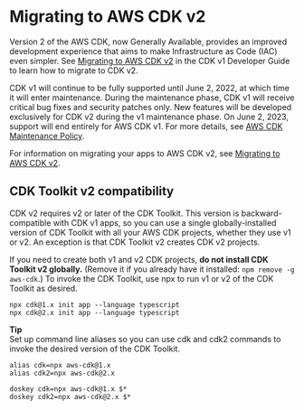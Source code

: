 # Migrating to AWS CDK v2<a name="work-with-cdk-v2"></a>

Version 2 of the AWS CDK, now Generally Available, provides an improved development experience that aims to make Infrastructure as Code \(IAC\) even simpler\. See [Migrating to AWS CDK v2](../../v2/guide/migrating-v2.html) in the CDK v1 Developer Guide to learn how to migrate to CDK v2\.

CDK v1 will continue to be fully supported until June 2, 2022, at which time it will enter maintenance\. During the maintenance phase, CDK v1 will receive critical bug fixes and security patches only\. New features will be developed exclusively for CDK v2 during the v1 maintenance phase\. On June 2, 2023, support will end entirely for AWS CDK v1\. For more details, see [AWS CDK Maintenance Policy](https://github.com/aws/aws-cdk-rfcs/blob/master/text/0079-cdk-2.0.md#aws-cdk-maintenance-policy)\.

For information on migrating your apps to AWS CDK v2, see [Migrating to AWS CDK v2](../../v2/migrating_v2.html)\. 

## CDK Toolkit v2 compatibility<a name="work-with-cdk-v2-cli"></a>

CDK v2 requires v2 or later of the CDK Toolkit\. This version is backward\-compatible with CDK v1 apps, so you can use a single globally\-installed version of CDK Toolkit with all your AWS CDK projects, whether they use v1 or v2\. An exception is that CDK Toolkit v2 creates CDK v2 projects\.

If you need to create both v1 and v2 CDK projects, **do not install CDK Toolkit v2 globally\.** \(Remove it if you already have it installed: `npm remove -g aws-cdk`\.\) To invoke the CDK Toolkit, use npx to run v1 or v2 of the CDK Toolkit as desired\.

```
npx cdk@1.x init app --language typescript
npx cdk@2.x init app --language typescript
```

**Tip**  
Set up command line aliases so you can use cdk and cdk2 commands to invoke the desired version of the CDK Toolkit\.  

```
alias cdk=npx aws-cdk@1.x
alias cdk2=npx aws-cdk@2.x
```

```
doskey cdk=npx aws-cdk@1.x $*
doskey cdk2=npx aws-cdk@2.x $*
```
